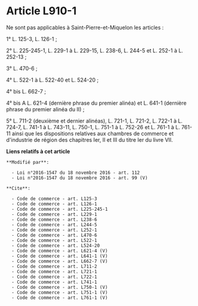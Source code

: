 # Article L910-1

Ne sont pas applicables à Saint-Pierre-et-Miquelon les articles : 

1° L. 125-3, L. 126-1 ; 

2° L. 225-245-1, 
L. 229-1 à L. 229-15, L. 238-6, 
L. 244-5 et L. 252-1 à L. 252-13 ; 

3° L. 470-6 ; 

4° L. 522-1 à L. 522-40 et L. 524-20 ; 

4° bis L. 662-7 ; 

4° bis A L. 621-4 (dernière phrase du premier alinéa) et L. 641-1 (dernière phrase du premier alinéa du II) ; 

5° L. 711-2 (deuxième et dernier alinéas), L. 721-1, L. 721-2, L. 722-1 à L. 724-7, L. 741-1 à L. 743-11, L. 750-1, L. 751-1
à L. 752-26 et L. 761-1 à L. 761-11 ainsi que les dispositions relatives aux chambres de commerce et d'industrie de région
des chapitres Ier, II et III du titre Ier du livre VII.

**Liens relatifs à cet article**

	**Modifié par**:

	  - Loi n°2016-1547 du 18 novembre 2016 - art. 112
	  - Loi n°2016-1547 du 18 novembre 2016 - art. 99 (V)

	**Cite**:

	  - Code de commerce - art. L125-3
	  - Code de commerce - art. L126-1
	  - Code de commerce - art. L225-245-1
	  - Code de commerce - art. L229-1
	  - Code de commerce - art. L238-6
	  - Code de commerce - art. L244-5
	  - Code de commerce - art. L252-1
	  - Code de commerce - art. L470-6
	  - Code de commerce - art. L522-1
	  - Code de commerce - art. L524-20
	  - Code de commerce - art. L621-4 (V)
	  - Code de commerce - art. L641-1 (V)
	  - Code de commerce - art. L662-7 (V)
	  - Code de commerce - art. L711-2
	  - Code de commerce - art. L721-1
	  - Code de commerce - art. L722-1
	  - Code de commerce - art. L741-1
	  - Code de commerce - art. L750-1 (V)
	  - Code de commerce - art. L751-1 (V)
	  - Code de commerce - art. L761-1 (V)
